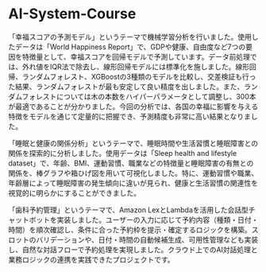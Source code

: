 # AI-System-Course

「幸福スコアの予測モデル」というテーマで機械学習分析を行いました。使用したデータは「World Happiness Report」で、GDPや健康、自由度など7つの要因を特徴量として、幸福スコアを回帰モデルで予測しています。データ前処理では、外れ値をIQR法で除去し、線形回帰モデルには標準化を施しました。線形回帰、ランダムフォレスト、XGBoostの3種類のモデルを比較し、交差検証も行った結果、ランダムフォレストが最も安定して良い精度を出しました。また、ランダムフォレストについては木の本数をハイパーパラメータとして調整し、300本が最適であることが分かりました。今回の分析では、各国の幸福に影響を与える特徴をモデルを通じて定量的に把握でき、予測精度も非常に高い結果となりました。

「睡眠と健康の関係分析」というテーマで、睡眠時間や生活習慣と睡眠障害との関係を探索的に分析しました。使用データは「Sleep health and lifestyle dataset」で、年齢、BMI、運動習慣、職業などの特徴量と睡眠障害の有無との関係を、棒グラフや箱ひげ図を用いて可視化しました。特に、運動習慣や職業、年齢層によって睡眠障害の発生傾向に違いが見られ、健康と生活習慣の関連性を視覚的に明らかにすることができました。

「歯科予約管理」というテーマで、Amazon LexとLambdaを活用した会話型チャットボットを実装しました。ユーザーの入力に応じて予約内容（種類・日付・時間）を順次確認し、条件に合った予約枠を提示・確定するロジックを構築。スロットのバリデーションや、日付・時間の自動候補生成、可用性管理なども実装し、自然な対話フローで予約処理を実現しました。クラウド上でのAI対話処理と業務ロジックの連携を実践できたプロジェクトです。
